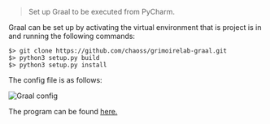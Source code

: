 > Set up Graal to be executed from PyCharm.

Graal can be set up by activating the virtual environment that is project is in and running the following commands:
```
$> git clone https://github.com/chaoss/grimoirelab-graal.git
$> python3 setup.py build
$> python3 setup.py install
```

The config file is as follows:

![Graal config](chaoss-microtasks/Microtask5/graal_setup.png)

The program can be found [here.](https://github.com/chaoss/grimoirelab-graal/blob/master/README.md#from-python)

